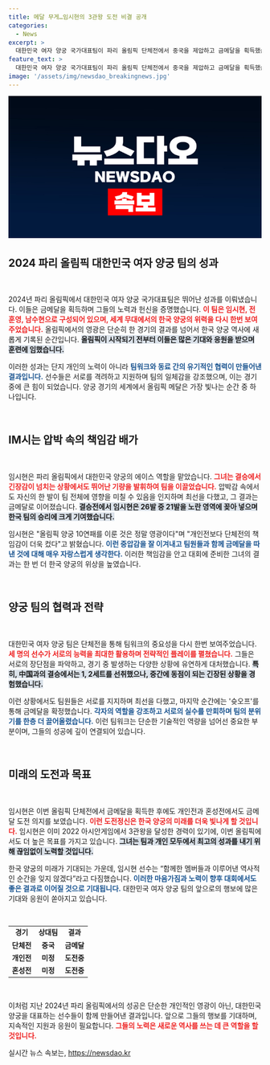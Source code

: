 ```yaml
---
title: 메달 무게…임시현의 3관왕 도전 비결 공개
categories:
  - News
excerpt: >
  대한민국 여자 양궁 국가대표팀이 파리 올림픽 단체전에서 중국을 제압하고 금메달을 획득했습니다. 첫 올림픽에서 에이스 역할을 맡은 임시현은 중압감을 뚫고 역대급 성과를 이뤘고, 이제 개인전과 혼성전에서도 3관왕 도전에 나섭니다!
feature_text: >
  대한민국 여자 양궁 국가대표팀이 파리 올림픽 단체전에서 중국을 제압하고 금메달을 획득했습니다. 첫 올림픽에서 에이스 역할을 맡은 임시현은 중압감을 뚫고 역대급 성과를 이뤘고, 이제 개인전과 혼성전에서도 3관왕 도전에 나섭니다!
image: '/assets/img/newsdao_breakingnews.jpg'
---
```


<p><img src="/assets/img/newsdao_breakingnews.jpg" alt="cryptoinkorea 속보" /></p>

<h2 data-ke-size="size26">2024 파리 올림픽 대한민국 여자 양궁 팀의 성과</h2>

<p data-ke-size="size16">&nbsp;</p>

<p>2024년 파리 올림픽에서 대한민국 여자 양궁 국가대표팀은 뛰어난 성과를 이뤄냈습니다. 이들은 금메달을 획득하며 그들의 노력과 헌신을 증명했습니다. <b><span style="color: #ee2323;">이 팀은 임시현, 전훈영, 남수현으로 구성되어 있으며, 세계 무대에서의 한국 양궁의 위력을 다시 한번 보여주었습니다.</span></b> 올림픽에서의 영광은 단순히 한 경기의 결과를 넘어서 한국 양궁 역사에 새롭게 기록된 순간입니다. <b><span style="background-color: #21538527;">올림픽이 시작되기 전부터 이들은 많은 기대와 응원을 받으며 훈련에 임했습니다.</span></b></p>

<p>이러한 성과는 단지 개인의 노력이 아니라 <b><span style="color: #1a5490;">팀워크와 동료 간의 유기적인 협력이 만들어낸 결과입니다.</span></b> 선수들은 서로를 격려하고 지원하며 팀의 일체감을 강조했으며, 이는 경기 중에 큰 힘이 되었습니다. 양궁 경기의 세계에서 올림픽 메달은 가장 빛나는 순간 중 하나입니다.</p>

<p data-ke-size="size16">&nbsp;</p>

<h2 data-ke-size="size26">IM시는 압박 속의 책임감 배가</h2>

<p data-ke-size="size16">&nbsp;</p>

<p>임시현은 파리 올림픽에서 대한민국 양궁의 에이스 역할을 맡았습니다. <b><span style="color: #ee2323;">그녀는 결승에서 긴장감이 넘치는 상황에서도 뛰어난 기량을 발휘하여 팀을 이끌었습니다.</span></b> 압박감 속에서도 자신의 한 발이 팀 전체에 영향을 미칠 수 있음을 인지하며 최선을 다했고, 그 결과는 금메달로 이어졌습니다. <b><span style="background-color: #21538527;">결승전에서 임시현은 26발 중 21발을 노란 영역에 꽂아 넣으며 한국 팀의 승리에 크게 기여했습니다.</span></b></p>

<p>임시현은 "올림픽 양궁 10연패를 이룬 것은 정말 영광이다"며 "개인전보다 단체전의 책임감이 더욱 컸다"고 밝혔습니다. <b><span style="color: #1a5490;">이런 중압감을 잘 이겨내고 팀원들과 함께 금메달을 따낸 것에 대해 매우 자랑스럽게 생각한다.</span></b> 이러한 책임감을 안고 대회에 준비한 그녀의 결과는 한 번 더 한국 양궁의 위상을 높였습니다.</p>

<p data-ke-size="size16">&nbsp;</p>

<h2 data-ke-size="size26">양궁 팀의 협력과 전략</h2>

<p data-ke-size="size16">&nbsp;</p>

<p>대한민국 여자 양궁 팀은 단체전을 통해 팀워크의 중요성을 다시 한번 보여주었습니다. <b><span style="color: #ee2323;">세 명의 선수가 서로의 능력을 최대한 활용하며 전략적인 플레이를 펼쳤습니다.</span></b> 그들은 서로의 장단점을 파악하고, 경기 중 발생하는 다양한 상황에 유연하게 대처했습니다. <b><span style="background-color: #21538527;">특히, 中国과의 결승에서는 1, 2세트를 선취했으나, 중간에 동점이 되는 긴장된 상황을 경험했습니다.</span></b></p>

<p>이런 상황에서도 팀원들은 서로를 지지하며 최선을 다했고, 마지막 순간에는 '슛오프'를 통해 금메달을 확정했습니다. <b><span style="color: #1a5490;">각자의 역할을 강조하고 서로의 실수를 만회하며 팀의 분위기를 한층 더 끌어올렸습니다.</span></b> 이런 팀워크는 단순한 기술적인 역량을 넘어선 중요한 부분이며, 그들의 성공에 깊이 연결되어 있습니다.</p>

<p data-ke-size="size16">&nbsp;</p>

<h2 data-ke-size="size26">미래의 도전과 목표</h2>

<p data-ke-size="size16">&nbsp;</p>

<p>임시현은 이번 올림픽 단체전에서 금메달을 획득한 후에도 개인전과 혼성전에서도 금메달 도전 의지를 보였습니다. <b><span style="color: #ee2323;">이런 도전정신은 한국 양궁의 미래를 더욱 빛나게 할 것입니다.</span></b> 임시현은 이미 2022 아시안게임에서 3관왕을 달성한 경력이 있기에, 이번 올림픽에서도 더 높은 목표를 가지고 있습니다. <b><span style="background-color: #21538527;">그녀는 팀과 개인 모두에서 최고의 성과를 내기 위해 끊임없이 노력할 것입니다.</span></b></p>

<p>한국 양궁의 미래가 기대되는 가운데, 임시현 선수는 “함께한 멤버들과 이루어낸 역사적인 순간을 잊지 않겠다”라고 다짐했습니다. <b><span style="color: #1a5490;">이러한 마음가짐과 노력이 향후 대회에서도 좋은 결과로 이어질 것으로 기대됩니다.</span></b> 대한민국 여자 양궁 팀의 앞으로의 행보에 많은 기대와 응원이 쏟아지고 있습니다.</p>

<p data-ke-size="size16">&nbsp;</p>

<table style="width: 100%; border-collapse: collapse;">
    <tbody>
        <tr>
            <td style="text-align: center; height: 17px;"><b>경기</b></td>
            <td style="text-align: center; height: 17px;"><b>상대팀</b></td>
            <td style="text-align: center; height: 17px;"><b>결과</b></td>
        </tr>
        <tr>
            <td style="text-align: center; height: 17px;"><b>단체전</b></td>
            <td style="text-align: center; height: 17px;"><b>중국</b></td>
            <td style="text-align: center; height: 17px;"><b>금메달</b></td>
        </tr>
        <tr>
            <td style="text-align: center; height: 17px;"><b>개인전</b></td>
            <td style="text-align: center; height: 17px;"><b>미정</b></td>
            <td style="text-align: center; height: 17px;"><b>도전중</b></td>
        </tr>
        <tr>
            <td style="text-align: center; height: 17px;"><b>혼성전</b></td>
            <td style="text-align: center; height: 17px;"><b>미정</b></td>
            <td style="text-align: center; height: 17px;"><b>도전중</b></td>
        </tr>
    </tbody>
</table>

<p data-ke-size="size16">&nbsp;</p>

<p>이처럼 지난 2024년 파리 올림픽에서의 성공은 단순한 개인적인 영광이 아닌, 대한민국 양궁을 대표하는 선수들이 함께 만들어낸 결과입니다. 앞으로 그들의 행보를 기대하며, 지속적인 지원과 응원이 필요합니다. <b><span style="color: #ee2323;">그들의 노력은 새로운 역사를 쓰는 데 큰 역할을 할 것입니다.</span></b></p>
실시간 뉴스 속보는, <a href="https://newsdao.kr" rel="dofollow">https://newsdao.kr</a>


